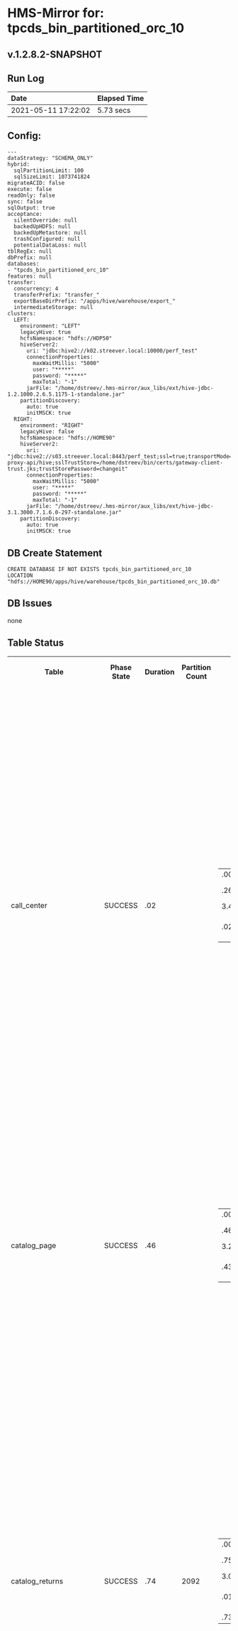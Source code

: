 # HMS-Mirror for: tpcds_bin_partitioned_orc_10

v.1.2.8.2-SNAPSHOT
---
## Run Log

| Date | Elapsed Time |
|:---|:---|
| 2021-05-11 17:22:02 | 5.73 secs |

## Config:
```
---
dataStrategy: "SCHEMA_ONLY"
hybrid:
  sqlPartitionLimit: 100
  sqlSizeLimit: 1073741824
migrateACID: false
execute: false
readOnly: false
sync: false
sqlOutput: true
acceptance:
  silentOverride: null
  backedUpHDFS: null
  backedUpMetastore: null
  trashConfigured: null
  potentialDataLoss: null
tblRegEx: null
dbPrefix: null
databases:
- "tpcds_bin_partitioned_orc_10"
features: null
transfer:
  concurrency: 4
  transferPrefix: "transfer_"
  exportBaseDirPrefix: "/apps/hive/warehouse/export_"
  intermediateStorage: null
clusters:
  LEFT:
    environment: "LEFT"
    legacyHive: true
    hcfsNamespace: "hdfs://HDP50"
    hiveServer2:
      uri: "jdbc:hive2://k02.streever.local:10000/perf_test"
      connectionProperties:
        maxWaitMillis: "5000"
        user: "*****"
        password: "*****"
        maxTotal: "-1"
      jarFile: "/home/dstreev/.hms-mirror/aux_libs/ext/hive-jdbc-1.2.1000.2.6.5.1175-1-standalone.jar"
    partitionDiscovery:
      auto: true
      initMSCK: true
  RIGHT:
    environment: "RIGHT"
    legacyHive: false
    hcfsNamespace: "hdfs://HOME90"
    hiveServer2:
      uri: "jdbc:hive2://s03.streever.local:8443/perf_test;ssl=true;transportMode=http;httpPath=gateway/cdp-proxy-api/hive;sslTrustStore=/home/dstreev/bin/certs/gateway-client-trust.jks;trustStorePassword=changeit"
      connectionProperties:
        maxWaitMillis: "5000"
        user: "*****"
        password: "*****"
        maxTotal: "-1"
      jarFile: "/home/dstreev/.hms-mirror/aux_libs/ext/hive-jdbc-3.1.3000.7.1.6.0-297-standalone.jar"
    partitionDiscovery:
      auto: true
      initMSCK: true

```

## DB Create Statement

```
CREATE DATABASE IF NOT EXISTS tpcds_bin_partitioned_orc_10
LOCATION "hdfs://HOME90/apps/hive/warehouse/tpcds_bin_partitioned_orc_10.db"
```

## DB Issues

none

## Table Status

<table>
<tr>
<th style="test-align:left">Table</th>
<th style="test-align:left">Phase<br/>State</th>
<th style="test-align:right">Duration</th>
<th style="test-align:right">Partition<br/>Count</th>
<th style="test-align:left">Actions</th>
<th style="test-align:left">LEFT Table Actions</th>
<th style="test-align:left">RIGHT Table Actions</th>
<th style="test-align:left">Added<br/>Properties</th>
<th style="test-align:left">Issues</th>
<th style="test-align:left">SQL</th>
</tr>
<tr>
<td>call_center</td>
<td>SUCCESS</td>
<td>.02</td>
<td> </td>
<td>
<table><tr><td style="text-align:left">.00</td><td>init</td><td></td></tr><tr><td style="text-align:left">.26</td><td>LEFT</td><td>Fetched Schema</td></tr><tr><td style="text-align:left">3.47</td><td>TRANSFER</td><td>SCHEMA_ONLY</td></tr><tr><td style="text-align:left">.02</td><td>RIGHT Schema Create</td><td>true</td></tr></table></td>
<td>
<table></table></td>
<td>
<table></table></td>
<td>
'discover.partitions'='true'<br/>'external.table.purge'='true'<br/>'hmsMirror_Converted'='true'<br/>'hmsMirror_Metadata_Stage1'='2021-05-11 17:22:01'<br/></td>
<td>
<ul><li>DRY-RUN mode</li></ul></td>
<td>
USE tpcds_bin_partitioned_orc_10;<br/><br/>CREATE EXTERNAL TABLE `call_center`(<br/>  `cc_call_center_sk` bigint, <br/>  `cc_call_center_id` char(16), <br/>  `cc_rec_start_date` date, <br/>  `cc_rec_end_date` date, <br/>  `cc_closed_date_sk` bigint, <br/>  `cc_open_date_sk` bigint, <br/>  `cc_name` varchar(50), <br/>  `cc_class` varchar(50), <br/>  `cc_employees` int, <br/>  `cc_sq_ft` int, <br/>  `cc_hours` char(20), <br/>  `cc_manager` varchar(40), <br/>  `cc_mkt_id` int, <br/>  `cc_mkt_class` char(50), <br/>  `cc_mkt_desc` varchar(100), <br/>  `cc_market_manager` varchar(40), <br/>  `cc_division` int, <br/>  `cc_division_name` varchar(50), <br/>  `cc_company` int, <br/>  `cc_company_name` char(50), <br/>  `cc_street_number` char(10), <br/>  `cc_street_name` varchar(60), <br/>  `cc_street_type` char(15), <br/>  `cc_suite_number` char(10), <br/>  `cc_city` varchar(60), <br/>  `cc_county` varchar(30), <br/>  `cc_state` char(2), <br/>  `cc_zip` char(10), <br/>  `cc_country` varchar(20), <br/>  `cc_gmt_offset` decimal(5,2), <br/>  `cc_tax_percentage` decimal(5,2))<br/>ROW FORMAT SERDE <br/>  'org.apache.hadoop.hive.ql.io.orc.OrcSerde' <br/>STORED AS INPUTFORMAT <br/>  'org.apache.hadoop.hive.ql.io.orc.OrcInputFormat' <br/>OUTPUTFORMAT <br/>  'org.apache.hadoop.hive.ql.io.orc.OrcOutputFormat'<br/>LOCATION<br/>'hdfs://HOME90/apps/hive/warehouse/tpcds_bin_partitioned_orc_10.db/call_center'<br/>TBLPROPERTIES (<br/>'hmsMirror_Metadata_Stage1'='2021-05-11 17:22:01',<br/>'hmsMirror_Converted'='true',<br/>'external.table.purge'='true',<br/>'discover.partitions'='true',<br/>  'transient_lastDdlTime'='1609880768');<br/><br/></td>
</tr>
<tr>
<td>catalog_page</td>
<td>SUCCESS</td>
<td>.46</td>
<td> </td>
<td>
<table><tr><td style="text-align:left">.00</td><td>init</td><td></td></tr><tr><td style="text-align:left">.46</td><td>LEFT</td><td>Fetched Schema</td></tr><tr><td style="text-align:left">3.29</td><td>TRANSFER</td><td>SCHEMA_ONLY</td></tr><tr><td style="text-align:left">.43</td><td>RIGHT Schema Create</td><td>true</td></tr></table></td>
<td>
<table></table></td>
<td>
<table></table></td>
<td>
'discover.partitions'='true'<br/>'external.table.purge'='true'<br/>'hmsMirror_Converted'='true'<br/>'hmsMirror_Metadata_Stage1'='2021-05-11 17:22:02'<br/></td>
<td>
<ul><li>DRY-RUN mode</li></ul></td>
<td>
USE tpcds_bin_partitioned_orc_10;<br/><br/>CREATE EXTERNAL TABLE `catalog_page`(<br/>  `cp_catalog_page_sk` bigint, <br/>  `cp_catalog_page_id` char(16), <br/>  `cp_start_date_sk` bigint, <br/>  `cp_end_date_sk` bigint, <br/>  `cp_department` varchar(50), <br/>  `cp_catalog_number` int, <br/>  `cp_catalog_page_number` int, <br/>  `cp_description` varchar(100), <br/>  `cp_type` varchar(100))<br/>ROW FORMAT SERDE <br/>  'org.apache.hadoop.hive.ql.io.orc.OrcSerde' <br/>STORED AS INPUTFORMAT <br/>  'org.apache.hadoop.hive.ql.io.orc.OrcInputFormat' <br/>OUTPUTFORMAT <br/>  'org.apache.hadoop.hive.ql.io.orc.OrcOutputFormat'<br/>LOCATION<br/>'hdfs://HOME90/apps/hive/warehouse/tpcds_bin_partitioned_orc_10.db/catalog_page'<br/>TBLPROPERTIES (<br/>'hmsMirror_Metadata_Stage1'='2021-05-11 17:22:02',<br/>'hmsMirror_Converted'='true',<br/>'external.table.purge'='true',<br/>'discover.partitions'='true',<br/>  'transient_lastDdlTime'='1609880806');<br/><br/></td>
</tr>
<tr>
<td>catalog_returns</td>
<td>SUCCESS</td>
<td>.74</td>
<td>2092</td>
<td>
<table><tr><td style="text-align:left">.00</td><td>init</td><td></td></tr><tr><td style="text-align:left">.75</td><td>LEFT</td><td>Fetched Schema</td></tr><tr><td style="text-align:left">3.00</td><td>TRANSFER</td><td>SCHEMA_ONLY</td></tr><tr><td style="text-align:left">.01</td><td>RIGHT Schema Create</td><td>true</td></tr><tr><td style="text-align:left">.73</td><td>MSCK ran</td><td>true</td></tr></table></td>
<td>
<table></table></td>
<td>
<table></table></td>
<td>
'discover.partitions'='true'<br/>'external.table.purge'='true'<br/>'hmsMirror_Converted'='true'<br/>'hmsMirror_Metadata_Stage1'='2021-05-11 17:22:01'<br/></td>
<td>
<ul><li>DRY-RUN mode</li><li>DRY-RUN: MSCK NOT run</li><li>This table has partitions and is set for 'auto' discovery via table property 'discover.partitions'='true'. You've requested an immediate 'MSCK' for the table, so the partitions will be current. For future partition discovery, ensure the Metastore is running the 'PartitionManagementTask' service.</li></ul></td>
<td>
USE tpcds_bin_partitioned_orc_10;<br/><br/>CREATE EXTERNAL TABLE `catalog_returns`(<br/>  `cr_returned_time_sk` bigint, <br/>  `cr_item_sk` bigint, <br/>  `cr_refunded_customer_sk` bigint, <br/>  `cr_refunded_cdemo_sk` bigint, <br/>  `cr_refunded_hdemo_sk` bigint, <br/>  `cr_refunded_addr_sk` bigint, <br/>  `cr_returning_customer_sk` bigint, <br/>  `cr_returning_cdemo_sk` bigint, <br/>  `cr_returning_hdemo_sk` bigint, <br/>  `cr_returning_addr_sk` bigint, <br/>  `cr_call_center_sk` bigint, <br/>  `cr_catalog_page_sk` bigint, <br/>  `cr_ship_mode_sk` bigint, <br/>  `cr_warehouse_sk` bigint, <br/>  `cr_reason_sk` bigint, <br/>  `cr_order_number` bigint, <br/>  `cr_return_quantity` int, <br/>  `cr_return_amount` decimal(7,2), <br/>  `cr_return_tax` decimal(7,2), <br/>  `cr_return_amt_inc_tax` decimal(7,2), <br/>  `cr_fee` decimal(7,2), <br/>  `cr_return_ship_cost` decimal(7,2), <br/>  `cr_refunded_cash` decimal(7,2), <br/>  `cr_reversed_charge` decimal(7,2), <br/>  `cr_store_credit` decimal(7,2), <br/>  `cr_net_loss` decimal(7,2))<br/>PARTITIONED BY ( <br/>  `cr_returned_date_sk` bigint)<br/>ROW FORMAT SERDE <br/>  'org.apache.hadoop.hive.ql.io.orc.OrcSerde' <br/>STORED AS INPUTFORMAT <br/>  'org.apache.hadoop.hive.ql.io.orc.OrcInputFormat' <br/>OUTPUTFORMAT <br/>  'org.apache.hadoop.hive.ql.io.orc.OrcOutputFormat'<br/>LOCATION<br/>'hdfs://HOME90/apps/hive/warehouse/tpcds_bin_partitioned_orc_10.db/catalog_returns'<br/>TBLPROPERTIES (<br/>'hmsMirror_Metadata_Stage1'='2021-05-11 17:22:01',<br/>'hmsMirror_Converted'='true',<br/>'external.table.purge'='true',<br/>'discover.partitions'='true',<br/>  'transient_lastDdlTime'='1609884769');<br/><br/>MSCK REPAIR TABLE tpcds_bin_partitioned_orc_10.catalog_returns;<br/><br/></td>
</tr>
<tr>
<td>catalog_sales</td>
<td>SUCCESS</td>
<td>.72</td>
<td>1836</td>
<td>
<table><tr><td style="text-align:left">.00</td><td>init</td><td></td></tr><tr><td style="text-align:left">.66</td><td>LEFT</td><td>Fetched Schema</td></tr><tr><td style="text-align:left">3.11</td><td>TRANSFER</td><td>SCHEMA_ONLY</td></tr><tr><td style="text-align:left">.41</td><td>RIGHT Schema Create</td><td>true</td></tr><tr><td style="text-align:left">.30</td><td>MSCK ran</td><td>true</td></tr></table></td>
<td>
<table></table></td>
<td>
<table></table></td>
<td>
'discover.partitions'='true'<br/>'external.table.purge'='true'<br/>'hmsMirror_Converted'='true'<br/>'hmsMirror_Metadata_Stage1'='2021-05-11 17:22:02'<br/></td>
<td>
<ul><li>DRY-RUN mode</li><li>DRY-RUN: MSCK NOT run</li><li>This table has partitions and is set for 'auto' discovery via table property 'discover.partitions'='true'. You've requested an immediate 'MSCK' for the table, so the partitions will be current. For future partition discovery, ensure the Metastore is running the 'PartitionManagementTask' service.</li></ul></td>
<td>
USE tpcds_bin_partitioned_orc_10;<br/><br/>CREATE EXTERNAL TABLE `catalog_sales`(<br/>  `cs_sold_time_sk` bigint, <br/>  `cs_ship_date_sk` bigint, <br/>  `cs_bill_customer_sk` bigint, <br/>  `cs_bill_cdemo_sk` bigint, <br/>  `cs_bill_hdemo_sk` bigint, <br/>  `cs_bill_addr_sk` bigint, <br/>  `cs_ship_customer_sk` bigint, <br/>  `cs_ship_cdemo_sk` bigint, <br/>  `cs_ship_hdemo_sk` bigint, <br/>  `cs_ship_addr_sk` bigint, <br/>  `cs_call_center_sk` bigint, <br/>  `cs_catalog_page_sk` bigint, <br/>  `cs_ship_mode_sk` bigint, <br/>  `cs_warehouse_sk` bigint, <br/>  `cs_item_sk` bigint, <br/>  `cs_promo_sk` bigint, <br/>  `cs_order_number` bigint, <br/>  `cs_quantity` int, <br/>  `cs_wholesale_cost` decimal(7,2), <br/>  `cs_list_price` decimal(7,2), <br/>  `cs_sales_price` decimal(7,2), <br/>  `cs_ext_discount_amt` decimal(7,2), <br/>  `cs_ext_sales_price` decimal(7,2), <br/>  `cs_ext_wholesale_cost` decimal(7,2), <br/>  `cs_ext_list_price` decimal(7,2), <br/>  `cs_ext_tax` decimal(7,2), <br/>  `cs_coupon_amt` decimal(7,2), <br/>  `cs_ext_ship_cost` decimal(7,2), <br/>  `cs_net_paid` decimal(7,2), <br/>  `cs_net_paid_inc_tax` decimal(7,2), <br/>  `cs_net_paid_inc_ship` decimal(7,2), <br/>  `cs_net_paid_inc_ship_tax` decimal(7,2), <br/>  `cs_net_profit` decimal(7,2))<br/>PARTITIONED BY ( <br/>  `cs_sold_date_sk` bigint)<br/>ROW FORMAT SERDE <br/>  'org.apache.hadoop.hive.ql.io.orc.OrcSerde' <br/>STORED AS INPUTFORMAT <br/>  'org.apache.hadoop.hive.ql.io.orc.OrcInputFormat' <br/>OUTPUTFORMAT <br/>  'org.apache.hadoop.hive.ql.io.orc.OrcOutputFormat'<br/>LOCATION<br/>'hdfs://HOME90/apps/hive/warehouse/tpcds_bin_partitioned_orc_10.db/catalog_sales'<br/>TBLPROPERTIES (<br/>'hmsMirror_Metadata_Stage1'='2021-05-11 17:22:02',<br/>'hmsMirror_Converted'='true',<br/>'external.table.purge'='true',<br/>'discover.partitions'='true',<br/>  'transient_lastDdlTime'='1609884273');<br/><br/>MSCK REPAIR TABLE tpcds_bin_partitioned_orc_10.catalog_sales;<br/><br/></td>
</tr>
<tr>
<td>customer</td>
<td>SUCCESS</td>
<td>.40</td>
<td> </td>
<td>
<table><tr><td style="text-align:left">.00</td><td>init</td><td></td></tr><tr><td style="text-align:left">.95</td><td>LEFT</td><td>Fetched Schema</td></tr><tr><td style="text-align:left">2.83</td><td>TRANSFER</td><td>SCHEMA_ONLY</td></tr><tr><td style="text-align:left">.40</td><td>RIGHT Schema Create</td><td>true</td></tr></table></td>
<td>
<table></table></td>
<td>
<table></table></td>
<td>
'discover.partitions'='true'<br/>'external.table.purge'='true'<br/>'hmsMirror_Converted'='true'<br/>'hmsMirror_Metadata_Stage1'='2021-05-11 17:22:02'<br/></td>
<td>
<ul><li>DRY-RUN mode</li></ul></td>
<td>
USE tpcds_bin_partitioned_orc_10;<br/><br/>CREATE EXTERNAL TABLE `customer`(<br/>  `c_customer_sk` bigint, <br/>  `c_customer_id` char(16), <br/>  `c_current_cdemo_sk` bigint, <br/>  `c_current_hdemo_sk` bigint, <br/>  `c_current_addr_sk` bigint, <br/>  `c_first_shipto_date_sk` bigint, <br/>  `c_first_sales_date_sk` bigint, <br/>  `c_salutation` char(10), <br/>  `c_first_name` char(20), <br/>  `c_last_name` char(30), <br/>  `c_preferred_cust_flag` char(1), <br/>  `c_birth_day` int, <br/>  `c_birth_month` int, <br/>  `c_birth_year` int, <br/>  `c_birth_country` varchar(20), <br/>  `c_login` char(13), <br/>  `c_email_address` char(50), <br/>  `c_last_review_date_sk` bigint)<br/>ROW FORMAT SERDE <br/>  'org.apache.hadoop.hive.ql.io.orc.OrcSerde' <br/>STORED AS INPUTFORMAT <br/>  'org.apache.hadoop.hive.ql.io.orc.OrcInputFormat' <br/>OUTPUTFORMAT <br/>  'org.apache.hadoop.hive.ql.io.orc.OrcOutputFormat'<br/>LOCATION<br/>'hdfs://HOME90/apps/hive/warehouse/tpcds_bin_partitioned_orc_10.db/customer'<br/>TBLPROPERTIES (<br/>'hmsMirror_Metadata_Stage1'='2021-05-11 17:22:02',<br/>'hmsMirror_Converted'='true',<br/>'external.table.purge'='true',<br/>'discover.partitions'='true',<br/>  'transient_lastDdlTime'='1609880557');<br/><br/></td>
</tr>
<tr>
<td>customer_address</td>
<td>SUCCESS</td>
<td>.53</td>
<td> </td>
<td>
<table><tr><td style="text-align:left">.00</td><td>init</td><td></td></tr><tr><td style="text-align:left">1.04</td><td>LEFT</td><td>Fetched Schema</td></tr><tr><td style="text-align:left">3.13</td><td>TRANSFER</td><td>SCHEMA_ONLY</td></tr><tr><td style="text-align:left">.53</td><td>RIGHT Schema Create</td><td>true</td></tr></table></td>
<td>
<table></table></td>
<td>
<table></table></td>
<td>
'discover.partitions'='true'<br/>'external.table.purge'='true'<br/>'hmsMirror_Converted'='true'<br/>'hmsMirror_Metadata_Stage1'='2021-05-11 17:22:02'<br/></td>
<td>
<ul><li>DRY-RUN mode</li></ul></td>
<td>
USE tpcds_bin_partitioned_orc_10;<br/><br/>CREATE EXTERNAL TABLE `customer_address`(<br/>  `ca_address_sk` bigint, <br/>  `ca_address_id` char(16), <br/>  `ca_street_number` char(10), <br/>  `ca_street_name` varchar(60), <br/>  `ca_street_type` char(15), <br/>  `ca_suite_number` char(10), <br/>  `ca_city` varchar(60), <br/>  `ca_county` varchar(30), <br/>  `ca_state` char(2), <br/>  `ca_zip` char(10), <br/>  `ca_country` varchar(20), <br/>  `ca_gmt_offset` decimal(5,2), <br/>  `ca_location_type` char(20))<br/>ROW FORMAT SERDE <br/>  'org.apache.hadoop.hive.ql.io.orc.OrcSerde' <br/>STORED AS INPUTFORMAT <br/>  'org.apache.hadoop.hive.ql.io.orc.OrcInputFormat' <br/>OUTPUTFORMAT <br/>  'org.apache.hadoop.hive.ql.io.orc.OrcOutputFormat'<br/>LOCATION<br/>'hdfs://HOME90/apps/hive/warehouse/tpcds_bin_partitioned_orc_10.db/customer_address'<br/>TBLPROPERTIES (<br/>'hmsMirror_Metadata_Stage1'='2021-05-11 17:22:02',<br/>'hmsMirror_Converted'='true',<br/>'external.table.purge'='true',<br/>'discover.partitions'='true',<br/>  'transient_lastDdlTime'='1609880632');<br/><br/></td>
</tr>
<tr>
<td>customer_demographics</td>
<td>SUCCESS</td>
<td>.29</td>
<td> </td>
<td>
<table><tr><td style="text-align:left">.00</td><td>init</td><td></td></tr><tr><td style="text-align:left">1.50</td><td>LEFT</td><td>Fetched Schema</td></tr><tr><td style="text-align:left">2.70</td><td>TRANSFER</td><td>SCHEMA_ONLY</td></tr><tr><td style="text-align:left">.29</td><td>RIGHT Schema Create</td><td>true</td></tr></table></td>
<td>
<table></table></td>
<td>
<table></table></td>
<td>
'discover.partitions'='true'<br/>'external.table.purge'='true'<br/>'hmsMirror_Converted'='true'<br/>'hmsMirror_Metadata_Stage1'='2021-05-11 17:22:02'<br/></td>
<td>
<ul><li>DRY-RUN mode</li></ul></td>
<td>
USE tpcds_bin_partitioned_orc_10;<br/><br/>CREATE EXTERNAL TABLE `customer_demographics`(<br/>  `cd_demo_sk` bigint, <br/>  `cd_gender` char(1), <br/>  `cd_marital_status` char(1), <br/>  `cd_education_status` char(20), <br/>  `cd_purchase_estimate` int, <br/>  `cd_credit_rating` char(10), <br/>  `cd_dep_count` int, <br/>  `cd_dep_employed_count` int, <br/>  `cd_dep_college_count` int)<br/>ROW FORMAT SERDE <br/>  'org.apache.hadoop.hive.ql.io.orc.OrcSerde' <br/>STORED AS INPUTFORMAT <br/>  'org.apache.hadoop.hive.ql.io.orc.OrcInputFormat' <br/>OUTPUTFORMAT <br/>  'org.apache.hadoop.hive.ql.io.orc.OrcOutputFormat'<br/>LOCATION<br/>'hdfs://HOME90/apps/hive/warehouse/tpcds_bin_partitioned_orc_10.db/customer_demographics'<br/>TBLPROPERTIES (<br/>'hmsMirror_Metadata_Stage1'='2021-05-11 17:22:02',<br/>'hmsMirror_Converted'='true',<br/>'external.table.purge'='true',<br/>'discover.partitions'='true',<br/>  'transient_lastDdlTime'='1609880581');<br/><br/></td>
</tr>
<tr>
<td>date_dim</td>
<td>SUCCESS</td>
<td>.26</td>
<td> </td>
<td>
<table><tr><td style="text-align:left">.00</td><td>init</td><td></td></tr><tr><td style="text-align:left">1.39</td><td>LEFT</td><td>Fetched Schema</td></tr><tr><td style="text-align:left">3.09</td><td>TRANSFER</td><td>SCHEMA_ONLY</td></tr><tr><td style="text-align:left">.26</td><td>RIGHT Schema Create</td><td>true</td></tr></table></td>
<td>
<table></table></td>
<td>
<table></table></td>
<td>
'discover.partitions'='true'<br/>'external.table.purge'='true'<br/>'hmsMirror_Converted'='true'<br/>'hmsMirror_Metadata_Stage1'='2021-05-11 17:22:02'<br/></td>
<td>
<ul><li>DRY-RUN mode</li></ul></td>
<td>
USE tpcds_bin_partitioned_orc_10;<br/><br/>CREATE EXTERNAL TABLE `date_dim`(<br/>  `d_date_sk` bigint, <br/>  `d_date_id` char(16), <br/>  `d_date` date, <br/>  `d_month_seq` int, <br/>  `d_week_seq` int, <br/>  `d_quarter_seq` int, <br/>  `d_year` int, <br/>  `d_dow` int, <br/>  `d_moy` int, <br/>  `d_dom` int, <br/>  `d_qoy` int, <br/>  `d_fy_year` int, <br/>  `d_fy_quarter_seq` int, <br/>  `d_fy_week_seq` int, <br/>  `d_day_name` char(9), <br/>  `d_quarter_name` char(6), <br/>  `d_holiday` char(1), <br/>  `d_weekend` char(1), <br/>  `d_following_holiday` char(1), <br/>  `d_first_dom` int, <br/>  `d_last_dom` int, <br/>  `d_same_day_ly` int, <br/>  `d_same_day_lq` int, <br/>  `d_current_day` char(1), <br/>  `d_current_week` char(1), <br/>  `d_current_month` char(1), <br/>  `d_current_quarter` char(1), <br/>  `d_current_year` char(1))<br/>ROW FORMAT SERDE <br/>  'org.apache.hadoop.hive.ql.io.orc.OrcSerde' <br/>STORED AS INPUTFORMAT <br/>  'org.apache.hadoop.hive.ql.io.orc.OrcInputFormat' <br/>OUTPUTFORMAT <br/>  'org.apache.hadoop.hive.ql.io.orc.OrcOutputFormat'<br/>LOCATION<br/>'hdfs://HOME90/apps/hive/warehouse/tpcds_bin_partitioned_orc_10.db/date_dim'<br/>TBLPROPERTIES (<br/>'hmsMirror_Metadata_Stage1'='2021-05-11 17:22:02',<br/>'hmsMirror_Converted'='true',<br/>'external.table.purge'='true',<br/>'discover.partitions'='true',<br/>  'transient_lastDdlTime'='1609880485');<br/><br/></td>
</tr>
<tr>
<td>household_demographics</td>
<td>SUCCESS</td>
<td>.24</td>
<td> </td>
<td>
<table><tr><td style="text-align:left">.00</td><td>init</td><td></td></tr><tr><td style="text-align:left">1.67</td><td>LEFT</td><td>Fetched Schema</td></tr><tr><td style="text-align:left">2.81</td><td>TRANSFER</td><td>SCHEMA_ONLY</td></tr><tr><td style="text-align:left">.24</td><td>RIGHT Schema Create</td><td>true</td></tr></table></td>
<td>
<table></table></td>
<td>
<table></table></td>
<td>
'discover.partitions'='true'<br/>'external.table.purge'='true'<br/>'hmsMirror_Converted'='true'<br/>'hmsMirror_Metadata_Stage1'='2021-05-11 17:22:02'<br/></td>
<td>
<ul><li>DRY-RUN mode</li></ul></td>
<td>
USE tpcds_bin_partitioned_orc_10;<br/><br/>CREATE EXTERNAL TABLE `household_demographics`(<br/>  `hd_demo_sk` bigint, <br/>  `hd_income_band_sk` bigint, <br/>  `hd_buy_potential` char(15), <br/>  `hd_dep_count` int, <br/>  `hd_vehicle_count` int)<br/>ROW FORMAT SERDE <br/>  'org.apache.hadoop.hive.ql.io.orc.OrcSerde' <br/>STORED AS INPUTFORMAT <br/>  'org.apache.hadoop.hive.ql.io.orc.OrcInputFormat' <br/>OUTPUTFORMAT <br/>  'org.apache.hadoop.hive.ql.io.orc.OrcOutputFormat'<br/>LOCATION<br/>'hdfs://HOME90/apps/hive/warehouse/tpcds_bin_partitioned_orc_10.db/household_demographics'<br/>TBLPROPERTIES (<br/>'hmsMirror_Metadata_Stage1'='2021-05-11 17:22:02',<br/>'hmsMirror_Converted'='true',<br/>'external.table.purge'='true',<br/>'discover.partitions'='true',<br/>  'transient_lastDdlTime'='1609880604');<br/><br/></td>
</tr>
<tr>
<td>income_band</td>
<td>SUCCESS</td>
<td>.22</td>
<td> </td>
<td>
<table><tr><td style="text-align:left">.00</td><td>init</td><td></td></tr><tr><td style="text-align:left">1.78</td><td>LEFT</td><td>Fetched Schema</td></tr><tr><td style="text-align:left">2.70</td><td>TRANSFER</td><td>SCHEMA_ONLY</td></tr><tr><td style="text-align:left">.22</td><td>RIGHT Schema Create</td><td>true</td></tr></table></td>
<td>
<table></table></td>
<td>
<table></table></td>
<td>
'discover.partitions'='true'<br/>'external.table.purge'='true'<br/>'hmsMirror_Converted'='true'<br/>'hmsMirror_Metadata_Stage1'='2021-05-11 17:22:02'<br/></td>
<td>
<ul><li>DRY-RUN mode</li></ul></td>
<td>
USE tpcds_bin_partitioned_orc_10;<br/><br/>CREATE EXTERNAL TABLE `income_band`(<br/>  `ib_income_band_sk` bigint, <br/>  `ib_lower_bound` int, <br/>  `ib_upper_bound` int)<br/>ROW FORMAT SERDE <br/>  'org.apache.hadoop.hive.ql.io.orc.OrcSerde' <br/>STORED AS INPUTFORMAT <br/>  'org.apache.hadoop.hive.ql.io.orc.OrcInputFormat' <br/>OUTPUTFORMAT <br/>  'org.apache.hadoop.hive.ql.io.orc.OrcOutputFormat'<br/>LOCATION<br/>'hdfs://HOME90/apps/hive/warehouse/tpcds_bin_partitioned_orc_10.db/income_band'<br/>TBLPROPERTIES (<br/>'hmsMirror_Metadata_Stage1'='2021-05-11 17:22:02',<br/>'hmsMirror_Converted'='true',<br/>'external.table.purge'='true',<br/>'discover.partitions'='true',<br/>  'transient_lastDdlTime'='1609880750');<br/><br/></td>
</tr>
<tr>
<td>inventory</td>
<td>SUCCESS</td>
<td>.06</td>
<td> </td>
<td>
<table><tr><td style="text-align:left">.00</td><td>init</td><td></td></tr><tr><td style="text-align:left">1.85</td><td>LEFT</td><td>Fetched Schema</td></tr><tr><td style="text-align:left">2.85</td><td>TRANSFER</td><td>SCHEMA_ONLY</td></tr><tr><td style="text-align:left">.04</td><td>RIGHT Schema Create</td><td>true</td></tr></table></td>
<td>
<table></table></td>
<td>
<table></table></td>
<td>
'discover.partitions'='true'<br/>'external.table.purge'='true'<br/>'hmsMirror_Converted'='true'<br/>'hmsMirror_Metadata_Stage1'='2021-05-11 17:22:02'<br/></td>
<td>
<ul><li>DRY-RUN mode</li></ul></td>
<td>
USE tpcds_bin_partitioned_orc_10;<br/><br/>CREATE EXTERNAL TABLE `inventory`(<br/>  `inv_date_sk` bigint, <br/>  `inv_item_sk` bigint, <br/>  `inv_warehouse_sk` bigint, <br/>  `inv_quantity_on_hand` int)<br/>ROW FORMAT SERDE <br/>  'org.apache.hadoop.hive.ql.io.orc.OrcSerde' <br/>STORED AS INPUTFORMAT <br/>  'org.apache.hadoop.hive.ql.io.orc.OrcInputFormat' <br/>OUTPUTFORMAT <br/>  'org.apache.hadoop.hive.ql.io.orc.OrcOutputFormat'<br/>LOCATION<br/>'hdfs://HOME90/apps/hive/warehouse/tpcds_bin_partitioned_orc_10.db/inventory'<br/>TBLPROPERTIES (<br/>'hmsMirror_Metadata_Stage1'='2021-05-11 17:22:02',<br/>'hmsMirror_Converted'='true',<br/>'external.table.purge'='true',<br/>'discover.partitions'='true',<br/>  'transient_lastDdlTime'='1609886025');<br/><br/></td>
</tr>
<tr>
<td>item</td>
<td>SUCCESS</td>
<td>.00</td>
<td> </td>
<td>
<table><tr><td style="text-align:left">.00</td><td>init</td><td></td></tr><tr><td style="text-align:left">1.94</td><td>LEFT</td><td>Fetched Schema</td></tr><tr><td style="text-align:left">2.76</td><td>TRANSFER</td><td>SCHEMA_ONLY</td></tr><tr><td style="text-align:left">.00</td><td>RIGHT Schema Create</td><td>true</td></tr></table></td>
<td>
<table></table></td>
<td>
<table></table></td>
<td>
'discover.partitions'='true'<br/>'external.table.purge'='true'<br/>'hmsMirror_Converted'='true'<br/>'hmsMirror_Metadata_Stage1'='2021-05-11 17:22:02'<br/></td>
<td>
<ul><li>DRY-RUN mode</li></ul></td>
<td>
USE tpcds_bin_partitioned_orc_10;<br/><br/>CREATE EXTERNAL TABLE `item`(<br/>  `i_item_sk` bigint, <br/>  `i_item_id` char(16), <br/>  `i_rec_start_date` date, <br/>  `i_rec_end_date` date, <br/>  `i_item_desc` varchar(200), <br/>  `i_current_price` decimal(7,2), <br/>  `i_wholesale_cost` decimal(7,2), <br/>  `i_brand_id` int, <br/>  `i_brand` char(50), <br/>  `i_class_id` int, <br/>  `i_class` char(50), <br/>  `i_category_id` int, <br/>  `i_category` char(50), <br/>  `i_manufact_id` int, <br/>  `i_manufact` char(50), <br/>  `i_size` char(20), <br/>  `i_formulation` char(20), <br/>  `i_color` char(20), <br/>  `i_units` char(10), <br/>  `i_container` char(10), <br/>  `i_manager_id` int, <br/>  `i_product_name` char(50))<br/>ROW FORMAT SERDE <br/>  'org.apache.hadoop.hive.ql.io.orc.OrcSerde' <br/>STORED AS INPUTFORMAT <br/>  'org.apache.hadoop.hive.ql.io.orc.OrcInputFormat' <br/>OUTPUTFORMAT <br/>  'org.apache.hadoop.hive.ql.io.orc.OrcOutputFormat'<br/>LOCATION<br/>'hdfs://HOME90/apps/hive/warehouse/tpcds_bin_partitioned_orc_10.db/item'<br/>TBLPROPERTIES (<br/>'hmsMirror_Metadata_Stage1'='2021-05-11 17:22:02',<br/>'hmsMirror_Converted'='true',<br/>'external.table.purge'='true',<br/>'discover.partitions'='true',<br/>  'transient_lastDdlTime'='1609880532');<br/><br/></td>
</tr>
<tr>
<td>promotion</td>
<td>SUCCESS</td>
<td>.03</td>
<td> </td>
<td>
<table><tr><td style="text-align:left">.00</td><td>init</td><td></td></tr><tr><td style="text-align:left">2.04</td><td>LEFT</td><td>Fetched Schema</td></tr><tr><td style="text-align:left">2.70</td><td>TRANSFER</td><td>SCHEMA_ONLY</td></tr><tr><td style="text-align:left">.02</td><td>RIGHT Schema Create</td><td>true</td></tr></table></td>
<td>
<table></table></td>
<td>
<table></table></td>
<td>
'discover.partitions'='true'<br/>'external.table.purge'='true'<br/>'hmsMirror_Converted'='true'<br/>'hmsMirror_Metadata_Stage1'='2021-05-11 17:22:02'<br/></td>
<td>
<ul><li>DRY-RUN mode</li></ul></td>
<td>
USE tpcds_bin_partitioned_orc_10;<br/><br/>CREATE EXTERNAL TABLE `promotion`(<br/>  `p_promo_sk` bigint, <br/>  `p_promo_id` char(16), <br/>  `p_start_date_sk` bigint, <br/>  `p_end_date_sk` bigint, <br/>  `p_item_sk` bigint, <br/>  `p_cost` decimal(15,2), <br/>  `p_response_target` int, <br/>  `p_promo_name` char(50), <br/>  `p_channel_dmail` char(1), <br/>  `p_channel_email` char(1), <br/>  `p_channel_catalog` char(1), <br/>  `p_channel_tv` char(1), <br/>  `p_channel_radio` char(1), <br/>  `p_channel_press` char(1), <br/>  `p_channel_event` char(1), <br/>  `p_channel_demo` char(1), <br/>  `p_channel_details` varchar(100), <br/>  `p_purpose` char(15), <br/>  `p_discount_active` char(1))<br/>ROW FORMAT SERDE <br/>  'org.apache.hadoop.hive.ql.io.orc.OrcSerde' <br/>STORED AS INPUTFORMAT <br/>  'org.apache.hadoop.hive.ql.io.orc.OrcInputFormat' <br/>OUTPUTFORMAT <br/>  'org.apache.hadoop.hive.ql.io.orc.OrcOutputFormat'<br/>LOCATION<br/>'hdfs://HOME90/apps/hive/warehouse/tpcds_bin_partitioned_orc_10.db/promotion'<br/>TBLPROPERTIES (<br/>'hmsMirror_Metadata_Stage1'='2021-05-11 17:22:02',<br/>'hmsMirror_Converted'='true',<br/>'external.table.purge'='true',<br/>'discover.partitions'='true',<br/>  'transient_lastDdlTime'='1609880670');<br/><br/></td>
</tr>
<tr>
<td>reason</td>
<td>SUCCESS</td>
<td>.03</td>
<td> </td>
<td>
<table><tr><td style="text-align:left">.00</td><td>init</td><td></td></tr><tr><td style="text-align:left">2.14</td><td>LEFT</td><td>Fetched Schema</td></tr><tr><td style="text-align:left">2.60</td><td>TRANSFER</td><td>SCHEMA_ONLY</td></tr><tr><td style="text-align:left">.02</td><td>RIGHT Schema Create</td><td>true</td></tr></table></td>
<td>
<table></table></td>
<td>
<table></table></td>
<td>
'discover.partitions'='true'<br/>'external.table.purge'='true'<br/>'hmsMirror_Converted'='true'<br/>'hmsMirror_Metadata_Stage1'='2021-05-11 17:22:02'<br/></td>
<td>
<ul><li>DRY-RUN mode</li></ul></td>
<td>
USE tpcds_bin_partitioned_orc_10;<br/><br/>CREATE EXTERNAL TABLE `reason`(<br/>  `r_reason_sk` bigint, <br/>  `r_reason_id` char(16), <br/>  `r_reason_desc` char(100))<br/>ROW FORMAT SERDE <br/>  'org.apache.hadoop.hive.ql.io.orc.OrcSerde' <br/>STORED AS INPUTFORMAT <br/>  'org.apache.hadoop.hive.ql.io.orc.OrcInputFormat' <br/>OUTPUTFORMAT <br/>  'org.apache.hadoop.hive.ql.io.orc.OrcOutputFormat'<br/>LOCATION<br/>'hdfs://HOME90/apps/hive/warehouse/tpcds_bin_partitioned_orc_10.db/reason'<br/>TBLPROPERTIES (<br/>'hmsMirror_Metadata_Stage1'='2021-05-11 17:22:02',<br/>'hmsMirror_Converted'='true',<br/>'external.table.purge'='true',<br/>'discover.partitions'='true',<br/>  'transient_lastDdlTime'='1609880728');<br/><br/></td>
</tr>
<tr>
<td>ship_mode</td>
<td>SUCCESS</td>
<td>.00</td>
<td> </td>
<td>
<table><tr><td style="text-align:left">.00</td><td>init</td><td></td></tr><tr><td style="text-align:left">2.23</td><td>LEFT</td><td>Fetched Schema</td></tr><tr><td style="text-align:left">2.51</td><td>TRANSFER</td><td>SCHEMA_ONLY</td></tr><tr><td style="text-align:left">.00</td><td>RIGHT Schema Create</td><td>true</td></tr></table></td>
<td>
<table></table></td>
<td>
<table></table></td>
<td>
'discover.partitions'='true'<br/>'external.table.purge'='true'<br/>'hmsMirror_Converted'='true'<br/>'hmsMirror_Metadata_Stage1'='2021-05-11 17:22:02'<br/></td>
<td>
<ul><li>DRY-RUN mode</li></ul></td>
<td>
USE tpcds_bin_partitioned_orc_10;<br/><br/>CREATE EXTERNAL TABLE `ship_mode`(<br/>  `sm_ship_mode_sk` bigint, <br/>  `sm_ship_mode_id` char(16), <br/>  `sm_type` char(30), <br/>  `sm_code` char(10), <br/>  `sm_carrier` char(20), <br/>  `sm_contract` char(20))<br/>ROW FORMAT SERDE <br/>  'org.apache.hadoop.hive.ql.io.orc.OrcSerde' <br/>STORED AS INPUTFORMAT <br/>  'org.apache.hadoop.hive.ql.io.orc.OrcInputFormat' <br/>OUTPUTFORMAT <br/>  'org.apache.hadoop.hive.ql.io.orc.OrcOutputFormat'<br/>LOCATION<br/>'hdfs://HOME90/apps/hive/warehouse/tpcds_bin_partitioned_orc_10.db/ship_mode'<br/>TBLPROPERTIES (<br/>'hmsMirror_Metadata_Stage1'='2021-05-11 17:22:02',<br/>'hmsMirror_Converted'='true',<br/>'external.table.purge'='true',<br/>'discover.partitions'='true',<br/>  'transient_lastDdlTime'='1609880708');<br/><br/></td>
</tr>
<tr>
<td>store</td>
<td>SUCCESS</td>
<td>.02</td>
<td> </td>
<td>
<table><tr><td style="text-align:left">.00</td><td>init</td><td></td></tr><tr><td style="text-align:left">2.32</td><td>LEFT</td><td>Fetched Schema</td></tr><tr><td style="text-align:left">2.42</td><td>TRANSFER</td><td>SCHEMA_ONLY</td></tr><tr><td style="text-align:left">.02</td><td>RIGHT Schema Create</td><td>true</td></tr></table></td>
<td>
<table></table></td>
<td>
<table></table></td>
<td>
'discover.partitions'='true'<br/>'external.table.purge'='true'<br/>'hmsMirror_Converted'='true'<br/>'hmsMirror_Metadata_Stage1'='2021-05-11 17:22:02'<br/></td>
<td>
<ul><li>DRY-RUN mode</li></ul></td>
<td>
USE tpcds_bin_partitioned_orc_10;<br/><br/>CREATE EXTERNAL TABLE `store`(<br/>  `s_store_sk` bigint, <br/>  `s_store_id` char(16), <br/>  `s_rec_start_date` date, <br/>  `s_rec_end_date` date, <br/>  `s_closed_date_sk` bigint, <br/>  `s_store_name` varchar(50), <br/>  `s_number_employees` int, <br/>  `s_floor_space` int, <br/>  `s_hours` char(20), <br/>  `s_manager` varchar(40), <br/>  `s_market_id` int, <br/>  `s_geography_class` varchar(100), <br/>  `s_market_desc` varchar(100), <br/>  `s_market_manager` varchar(40), <br/>  `s_division_id` int, <br/>  `s_division_name` varchar(50), <br/>  `s_company_id` int, <br/>  `s_company_name` varchar(50), <br/>  `s_street_number` varchar(10), <br/>  `s_street_name` varchar(60), <br/>  `s_street_type` char(15), <br/>  `s_suite_number` char(10), <br/>  `s_city` varchar(60), <br/>  `s_county` varchar(30), <br/>  `s_state` char(2), <br/>  `s_zip` char(10), <br/>  `s_country` varchar(20), <br/>  `s_gmt_offset` decimal(5,2), <br/>  `s_tax_percentage` decimal(5,2))<br/>ROW FORMAT SERDE <br/>  'org.apache.hadoop.hive.ql.io.orc.OrcSerde' <br/>STORED AS INPUTFORMAT <br/>  'org.apache.hadoop.hive.ql.io.orc.OrcInputFormat' <br/>OUTPUTFORMAT <br/>  'org.apache.hadoop.hive.ql.io.orc.OrcOutputFormat'<br/>LOCATION<br/>'hdfs://HOME90/apps/hive/warehouse/tpcds_bin_partitioned_orc_10.db/store'<br/>TBLPROPERTIES (<br/>'hmsMirror_Metadata_Stage1'='2021-05-11 17:22:02',<br/>'hmsMirror_Converted'='true',<br/>'external.table.purge'='true',<br/>'discover.partitions'='true',<br/>  'transient_lastDdlTime'='1609880651');<br/><br/></td>
</tr>
<tr>
<td>store_returns</td>
<td>SUCCESS</td>
<td>.04</td>
<td>2004</td>
<td>
<table><tr><td style="text-align:left">.00</td><td>init</td><td></td></tr><tr><td style="text-align:left">2.41</td><td>LEFT</td><td>Fetched Schema</td></tr><tr><td style="text-align:left">2.35</td><td>TRANSFER</td><td>SCHEMA_ONLY</td></tr><tr><td style="text-align:left">.04</td><td>RIGHT Schema Create</td><td>true</td></tr><tr><td style="text-align:left">.00</td><td>MSCK ran</td><td>true</td></tr></table></td>
<td>
<table></table></td>
<td>
<table></table></td>
<td>
'discover.partitions'='true'<br/>'external.table.purge'='true'<br/>'hmsMirror_Converted'='true'<br/>'hmsMirror_Metadata_Stage1'='2021-05-11 17:22:02'<br/></td>
<td>
<ul><li>DRY-RUN mode</li><li>DRY-RUN: MSCK NOT run</li><li>This table has partitions and is set for 'auto' discovery via table property 'discover.partitions'='true'. You've requested an immediate 'MSCK' for the table, so the partitions will be current. For future partition discovery, ensure the Metastore is running the 'PartitionManagementTask' service.</li></ul></td>
<td>
USE tpcds_bin_partitioned_orc_10;<br/><br/>CREATE EXTERNAL TABLE `store_returns`(<br/>  `sr_return_time_sk` bigint, <br/>  `sr_item_sk` bigint, <br/>  `sr_customer_sk` bigint, <br/>  `sr_cdemo_sk` bigint, <br/>  `sr_hdemo_sk` bigint, <br/>  `sr_addr_sk` bigint, <br/>  `sr_store_sk` bigint, <br/>  `sr_reason_sk` bigint, <br/>  `sr_ticket_number` bigint, <br/>  `sr_return_quantity` int, <br/>  `sr_return_amt` decimal(7,2), <br/>  `sr_return_tax` decimal(7,2), <br/>  `sr_return_amt_inc_tax` decimal(7,2), <br/>  `sr_fee` decimal(7,2), <br/>  `sr_return_ship_cost` decimal(7,2), <br/>  `sr_refunded_cash` decimal(7,2), <br/>  `sr_reversed_charge` decimal(7,2), <br/>  `sr_store_credit` decimal(7,2), <br/>  `sr_net_loss` decimal(7,2))<br/>PARTITIONED BY ( <br/>  `sr_returned_date_sk` bigint)<br/>ROW FORMAT SERDE <br/>  'org.apache.hadoop.hive.ql.io.orc.OrcSerde' <br/>STORED AS INPUTFORMAT <br/>  'org.apache.hadoop.hive.ql.io.orc.OrcInputFormat' <br/>OUTPUTFORMAT <br/>  'org.apache.hadoop.hive.ql.io.orc.OrcOutputFormat'<br/>LOCATION<br/>'hdfs://HOME90/apps/hive/warehouse/tpcds_bin_partitioned_orc_10.db/store_returns'<br/>TBLPROPERTIES (<br/>'hmsMirror_Metadata_Stage1'='2021-05-11 17:22:02',<br/>'hmsMirror_Converted'='true',<br/>'external.table.purge'='true',<br/>'discover.partitions'='true',<br/>  'transient_lastDdlTime'='1609881517');<br/><br/>MSCK REPAIR TABLE tpcds_bin_partitioned_orc_10.store_returns;<br/><br/></td>
</tr>
<tr>
<td>store_sales</td>
<td>SUCCESS</td>
<td>.03</td>
<td>1824</td>
<td>
<table><tr><td style="text-align:left">.00</td><td>init</td><td></td></tr><tr><td style="text-align:left">2.51</td><td>LEFT</td><td>Fetched Schema</td></tr><tr><td style="text-align:left">2.25</td><td>TRANSFER</td><td>SCHEMA_ONLY</td></tr><tr><td style="text-align:left">.01</td><td>RIGHT Schema Create</td><td>true</td></tr><tr><td style="text-align:left">.02</td><td>MSCK ran</td><td>true</td></tr></table></td>
<td>
<table></table></td>
<td>
<table></table></td>
<td>
'discover.partitions'='true'<br/>'external.table.purge'='true'<br/>'hmsMirror_Converted'='true'<br/>'hmsMirror_Metadata_Stage1'='2021-05-11 17:22:02'<br/></td>
<td>
<ul><li>DRY-RUN mode</li><li>DRY-RUN: MSCK NOT run</li><li>This table has partitions and is set for 'auto' discovery via table property 'discover.partitions'='true'. You've requested an immediate 'MSCK' for the table, so the partitions will be current. For future partition discovery, ensure the Metastore is running the 'PartitionManagementTask' service.</li></ul></td>
<td>
USE tpcds_bin_partitioned_orc_10;<br/><br/>CREATE EXTERNAL TABLE `store_sales`(<br/>  `ss_sold_time_sk` bigint, <br/>  `ss_item_sk` bigint, <br/>  `ss_customer_sk` bigint, <br/>  `ss_cdemo_sk` bigint, <br/>  `ss_hdemo_sk` bigint, <br/>  `ss_addr_sk` bigint, <br/>  `ss_store_sk` bigint, <br/>  `ss_promo_sk` bigint, <br/>  `ss_ticket_number` bigint, <br/>  `ss_quantity` int, <br/>  `ss_wholesale_cost` decimal(7,2), <br/>  `ss_list_price` decimal(7,2), <br/>  `ss_sales_price` decimal(7,2), <br/>  `ss_ext_discount_amt` decimal(7,2), <br/>  `ss_ext_sales_price` decimal(7,2), <br/>  `ss_ext_wholesale_cost` decimal(7,2), <br/>  `ss_ext_list_price` decimal(7,2), <br/>  `ss_ext_tax` decimal(7,2), <br/>  `ss_coupon_amt` decimal(7,2), <br/>  `ss_net_paid` decimal(7,2), <br/>  `ss_net_paid_inc_tax` decimal(7,2), <br/>  `ss_net_profit` decimal(7,2))<br/>PARTITIONED BY ( <br/>  `ss_sold_date_sk` bigint)<br/>ROW FORMAT SERDE <br/>  'org.apache.hadoop.hive.ql.io.orc.OrcSerde' <br/>STORED AS INPUTFORMAT <br/>  'org.apache.hadoop.hive.ql.io.orc.OrcInputFormat' <br/>OUTPUTFORMAT <br/>  'org.apache.hadoop.hive.ql.io.orc.OrcOutputFormat'<br/>LOCATION<br/>'hdfs://HOME90/apps/hive/warehouse/tpcds_bin_partitioned_orc_10.db/store_sales'<br/>TBLPROPERTIES (<br/>'hmsMirror_Metadata_Stage1'='2021-05-11 17:22:02',<br/>'hmsMirror_Converted'='true',<br/>'external.table.purge'='true',<br/>'discover.partitions'='true',<br/>  'transient_lastDdlTime'='1609880834');<br/><br/>MSCK REPAIR TABLE tpcds_bin_partitioned_orc_10.store_sales;<br/><br/></td>
</tr>
<tr>
<td>time_dim</td>
<td>SUCCESS</td>
<td>.00</td>
<td> </td>
<td>
<table><tr><td style="text-align:left">.00</td><td>init</td><td></td></tr><tr><td style="text-align:left">2.59</td><td>LEFT</td><td>Fetched Schema</td></tr><tr><td style="text-align:left">2.17</td><td>TRANSFER</td><td>SCHEMA_ONLY</td></tr><tr><td style="text-align:left">.00</td><td>RIGHT Schema Create</td><td>true</td></tr></table></td>
<td>
<table></table></td>
<td>
<table></table></td>
<td>
'discover.partitions'='true'<br/>'external.table.purge'='true'<br/>'hmsMirror_Converted'='true'<br/>'hmsMirror_Metadata_Stage1'='2021-05-11 17:22:02'<br/></td>
<td>
<ul><li>DRY-RUN mode</li></ul></td>
<td>
USE tpcds_bin_partitioned_orc_10;<br/><br/>CREATE EXTERNAL TABLE `time_dim`(<br/>  `t_time_sk` bigint, <br/>  `t_time_id` char(16), <br/>  `t_time` int, <br/>  `t_hour` int, <br/>  `t_minute` int, <br/>  `t_second` int, <br/>  `t_am_pm` char(2), <br/>  `t_shift` char(20), <br/>  `t_sub_shift` char(20), <br/>  `t_meal_time` char(20))<br/>ROW FORMAT SERDE <br/>  'org.apache.hadoop.hive.ql.io.orc.OrcSerde' <br/>STORED AS INPUTFORMAT <br/>  'org.apache.hadoop.hive.ql.io.orc.OrcInputFormat' <br/>OUTPUTFORMAT <br/>  'org.apache.hadoop.hive.ql.io.orc.OrcOutputFormat'<br/>LOCATION<br/>'hdfs://HOME90/apps/hive/warehouse/tpcds_bin_partitioned_orc_10.db/time_dim'<br/>TBLPROPERTIES (<br/>'hmsMirror_Metadata_Stage1'='2021-05-11 17:22:02',<br/>'hmsMirror_Converted'='true',<br/>'external.table.purge'='true',<br/>'discover.partitions'='true',<br/>  'transient_lastDdlTime'='1609880505');<br/><br/></td>
</tr>
<tr>
<td>warehouse</td>
<td>SUCCESS</td>
<td>.01</td>
<td> </td>
<td>
<table><tr><td style="text-align:left">.00</td><td>init</td><td></td></tr><tr><td style="text-align:left">2.69</td><td>LEFT</td><td>Fetched Schema</td></tr><tr><td style="text-align:left">2.08</td><td>TRANSFER</td><td>SCHEMA_ONLY</td></tr><tr><td style="text-align:left">.01</td><td>RIGHT Schema Create</td><td>true</td></tr></table></td>
<td>
<table></table></td>
<td>
<table></table></td>
<td>
'discover.partitions'='true'<br/>'external.table.purge'='true'<br/>'hmsMirror_Converted'='true'<br/>'hmsMirror_Metadata_Stage1'='2021-05-11 17:22:02'<br/></td>
<td>
<ul><li>DRY-RUN mode</li></ul></td>
<td>
USE tpcds_bin_partitioned_orc_10;<br/><br/>CREATE EXTERNAL TABLE `warehouse`(<br/>  `w_warehouse_sk` bigint, <br/>  `w_warehouse_id` char(16), <br/>  `w_warehouse_name` varchar(20), <br/>  `w_warehouse_sq_ft` int, <br/>  `w_street_number` char(10), <br/>  `w_street_name` varchar(60), <br/>  `w_street_type` char(15), <br/>  `w_suite_number` char(10), <br/>  `w_city` varchar(60), <br/>  `w_county` varchar(30), <br/>  `w_state` char(2), <br/>  `w_zip` char(10), <br/>  `w_country` varchar(20), <br/>  `w_gmt_offset` decimal(5,2))<br/>ROW FORMAT SERDE <br/>  'org.apache.hadoop.hive.ql.io.orc.OrcSerde' <br/>STORED AS INPUTFORMAT <br/>  'org.apache.hadoop.hive.ql.io.orc.OrcInputFormat' <br/>OUTPUTFORMAT <br/>  'org.apache.hadoop.hive.ql.io.orc.OrcOutputFormat'<br/>LOCATION<br/>'hdfs://HOME90/apps/hive/warehouse/tpcds_bin_partitioned_orc_10.db/warehouse'<br/>TBLPROPERTIES (<br/>'hmsMirror_Metadata_Stage1'='2021-05-11 17:22:02',<br/>'hmsMirror_Converted'='true',<br/>'external.table.purge'='true',<br/>'discover.partitions'='true',<br/>  'transient_lastDdlTime'='1609880689');<br/><br/></td>
</tr>
<tr>
<td>web_page</td>
<td>SUCCESS</td>
<td>.04</td>
<td> </td>
<td>
<table><tr><td style="text-align:left">.00</td><td>init</td><td></td></tr><tr><td style="text-align:left">2.96</td><td>LEFT</td><td>Fetched Schema</td></tr><tr><td style="text-align:left">1.81</td><td>TRANSFER</td><td>SCHEMA_ONLY</td></tr><tr><td style="text-align:left">.04</td><td>RIGHT Schema Create</td><td>true</td></tr></table></td>
<td>
<table></table></td>
<td>
<table></table></td>
<td>
'discover.partitions'='true'<br/>'external.table.purge'='true'<br/>'hmsMirror_Converted'='true'<br/>'hmsMirror_Metadata_Stage1'='2021-05-11 17:22:02'<br/></td>
<td>
<ul><li>DRY-RUN mode</li></ul></td>
<td>
USE tpcds_bin_partitioned_orc_10;<br/><br/>CREATE EXTERNAL TABLE `web_page`(<br/>  `wp_web_page_sk` bigint, <br/>  `wp_web_page_id` char(16), <br/>  `wp_rec_start_date` date, <br/>  `wp_rec_end_date` date, <br/>  `wp_creation_date_sk` bigint, <br/>  `wp_access_date_sk` bigint, <br/>  `wp_autogen_flag` char(1), <br/>  `wp_customer_sk` bigint, <br/>  `wp_url` varchar(100), <br/>  `wp_type` char(50), <br/>  `wp_char_count` int, <br/>  `wp_link_count` int, <br/>  `wp_image_count` int, <br/>  `wp_max_ad_count` int)<br/>ROW FORMAT SERDE <br/>  'org.apache.hadoop.hive.ql.io.orc.OrcSerde' <br/>STORED AS INPUTFORMAT <br/>  'org.apache.hadoop.hive.ql.io.orc.OrcInputFormat' <br/>OUTPUTFORMAT <br/>  'org.apache.hadoop.hive.ql.io.orc.OrcOutputFormat'<br/>LOCATION<br/>'hdfs://HOME90/apps/hive/warehouse/tpcds_bin_partitioned_orc_10.db/web_page'<br/>TBLPROPERTIES (<br/>'hmsMirror_Metadata_Stage1'='2021-05-11 17:22:02',<br/>'hmsMirror_Converted'='true',<br/>'external.table.purge'='true',<br/>'discover.partitions'='true',<br/>  'transient_lastDdlTime'='1609880787');<br/><br/></td>
</tr>
<tr>
<td>web_returns</td>
<td>SUCCESS</td>
<td>.03</td>
<td>2166</td>
<td>
<table><tr><td style="text-align:left">.00</td><td>init</td><td></td></tr><tr><td style="text-align:left">3.05</td><td>LEFT</td><td>Fetched Schema</td></tr><tr><td style="text-align:left">1.72</td><td>TRANSFER</td><td>SCHEMA_ONLY</td></tr><tr><td style="text-align:left">.03</td><td>RIGHT Schema Create</td><td>true</td></tr><tr><td style="text-align:left">.00</td><td>MSCK ran</td><td>true</td></tr></table></td>
<td>
<table></table></td>
<td>
<table></table></td>
<td>
'discover.partitions'='true'<br/>'external.table.purge'='true'<br/>'hmsMirror_Converted'='true'<br/>'hmsMirror_Metadata_Stage1'='2021-05-11 17:22:02'<br/></td>
<td>
<ul><li>DRY-RUN mode</li><li>DRY-RUN: MSCK NOT run</li><li>This table has partitions and is set for 'auto' discovery via table property 'discover.partitions'='true'. You've requested an immediate 'MSCK' for the table, so the partitions will be current. For future partition discovery, ensure the Metastore is running the 'PartitionManagementTask' service.</li></ul></td>
<td>
USE tpcds_bin_partitioned_orc_10;<br/><br/>CREATE EXTERNAL TABLE `web_returns`(<br/>  `wr_returned_time_sk` bigint, <br/>  `wr_item_sk` bigint, <br/>  `wr_refunded_customer_sk` bigint, <br/>  `wr_refunded_cdemo_sk` bigint, <br/>  `wr_refunded_hdemo_sk` bigint, <br/>  `wr_refunded_addr_sk` bigint, <br/>  `wr_returning_customer_sk` bigint, <br/>  `wr_returning_cdemo_sk` bigint, <br/>  `wr_returning_hdemo_sk` bigint, <br/>  `wr_returning_addr_sk` bigint, <br/>  `wr_web_page_sk` bigint, <br/>  `wr_reason_sk` bigint, <br/>  `wr_order_number` bigint, <br/>  `wr_return_quantity` int, <br/>  `wr_return_amt` decimal(7,2), <br/>  `wr_return_tax` decimal(7,2), <br/>  `wr_return_amt_inc_tax` decimal(7,2), <br/>  `wr_fee` decimal(7,2), <br/>  `wr_return_ship_cost` decimal(7,2), <br/>  `wr_refunded_cash` decimal(7,2), <br/>  `wr_reversed_charge` decimal(7,2), <br/>  `wr_account_credit` decimal(7,2), <br/>  `wr_net_loss` decimal(7,2))<br/>PARTITIONED BY ( <br/>  `wr_returned_date_sk` bigint)<br/>ROW FORMAT SERDE <br/>  'org.apache.hadoop.hive.ql.io.orc.OrcSerde' <br/>STORED AS INPUTFORMAT <br/>  'org.apache.hadoop.hive.ql.io.orc.OrcInputFormat' <br/>OUTPUTFORMAT <br/>  'org.apache.hadoop.hive.ql.io.orc.OrcOutputFormat'<br/>LOCATION<br/>'hdfs://HOME90/apps/hive/warehouse/tpcds_bin_partitioned_orc_10.db/web_returns'<br/>TBLPROPERTIES (<br/>'hmsMirror_Metadata_Stage1'='2021-05-11 17:22:02',<br/>'hmsMirror_Converted'='true',<br/>'external.table.purge'='true',<br/>'discover.partitions'='true',<br/>  'transient_lastDdlTime'='1609882861');<br/><br/>MSCK REPAIR TABLE tpcds_bin_partitioned_orc_10.web_returns;<br/><br/></td>
</tr>
<tr>
<td>web_sales</td>
<td>SUCCESS</td>
<td>.01</td>
<td>1824</td>
<td>
<table><tr><td style="text-align:left">.00</td><td>init</td><td></td></tr><tr><td style="text-align:left">3.14</td><td>LEFT</td><td>Fetched Schema</td></tr><tr><td style="text-align:left">1.64</td><td>TRANSFER</td><td>SCHEMA_ONLY</td></tr><tr><td style="text-align:left">.01</td><td>RIGHT Schema Create</td><td>true</td></tr><tr><td style="text-align:left">.00</td><td>MSCK ran</td><td>true</td></tr></table></td>
<td>
<table></table></td>
<td>
<table></table></td>
<td>
'discover.partitions'='true'<br/>'external.table.purge'='true'<br/>'hmsMirror_Converted'='true'<br/>'hmsMirror_Metadata_Stage1'='2021-05-11 17:22:02'<br/></td>
<td>
<ul><li>DRY-RUN mode</li><li>DRY-RUN: MSCK NOT run</li><li>This table has partitions and is set for 'auto' discovery via table property 'discover.partitions'='true'. You've requested an immediate 'MSCK' for the table, so the partitions will be current. For future partition discovery, ensure the Metastore is running the 'PartitionManagementTask' service.</li></ul></td>
<td>
USE tpcds_bin_partitioned_orc_10;<br/><br/>CREATE EXTERNAL TABLE `web_sales`(<br/>  `ws_sold_time_sk` bigint, <br/>  `ws_ship_date_sk` bigint, <br/>  `ws_item_sk` bigint, <br/>  `ws_bill_customer_sk` bigint, <br/>  `ws_bill_cdemo_sk` bigint, <br/>  `ws_bill_hdemo_sk` bigint, <br/>  `ws_bill_addr_sk` bigint, <br/>  `ws_ship_customer_sk` bigint, <br/>  `ws_ship_cdemo_sk` bigint, <br/>  `ws_ship_hdemo_sk` bigint, <br/>  `ws_ship_addr_sk` bigint, <br/>  `ws_web_page_sk` bigint, <br/>  `ws_web_site_sk` bigint, <br/>  `ws_ship_mode_sk` bigint, <br/>  `ws_warehouse_sk` bigint, <br/>  `ws_promo_sk` bigint, <br/>  `ws_order_number` bigint, <br/>  `ws_quantity` int, <br/>  `ws_wholesale_cost` decimal(7,2), <br/>  `ws_list_price` decimal(7,2), <br/>  `ws_sales_price` decimal(7,2), <br/>  `ws_ext_discount_amt` decimal(7,2), <br/>  `ws_ext_sales_price` decimal(7,2), <br/>  `ws_ext_wholesale_cost` decimal(7,2), <br/>  `ws_ext_list_price` decimal(7,2), <br/>  `ws_ext_tax` decimal(7,2), <br/>  `ws_coupon_amt` decimal(7,2), <br/>  `ws_ext_ship_cost` decimal(7,2), <br/>  `ws_net_paid` decimal(7,2), <br/>  `ws_net_paid_inc_tax` decimal(7,2), <br/>  `ws_net_paid_inc_ship` decimal(7,2), <br/>  `ws_net_paid_inc_ship_tax` decimal(7,2), <br/>  `ws_net_profit` decimal(7,2))<br/>PARTITIONED BY ( <br/>  `ws_sold_date_sk` bigint)<br/>ROW FORMAT SERDE <br/>  'org.apache.hadoop.hive.ql.io.orc.OrcSerde' <br/>STORED AS INPUTFORMAT <br/>  'org.apache.hadoop.hive.ql.io.orc.OrcInputFormat' <br/>OUTPUTFORMAT <br/>  'org.apache.hadoop.hive.ql.io.orc.OrcOutputFormat'<br/>LOCATION<br/>'hdfs://HOME90/apps/hive/warehouse/tpcds_bin_partitioned_orc_10.db/web_sales'<br/>TBLPROPERTIES (<br/>'hmsMirror_Metadata_Stage1'='2021-05-11 17:22:02',<br/>'hmsMirror_Converted'='true',<br/>'external.table.purge'='true',<br/>'discover.partitions'='true',<br/>  'transient_lastDdlTime'='1609882251');<br/><br/>MSCK REPAIR TABLE tpcds_bin_partitioned_orc_10.web_sales;<br/><br/></td>
</tr>
<tr>
<td>web_site</td>
<td>SUCCESS</td>
<td>.01</td>
<td> </td>
<td>
<table><tr><td style="text-align:left">.00</td><td>init</td><td></td></tr><tr><td style="text-align:left">3.23</td><td>LEFT</td><td>Fetched Schema</td></tr><tr><td style="text-align:left">1.56</td><td>TRANSFER</td><td>SCHEMA_ONLY</td></tr><tr><td style="text-align:left">.01</td><td>RIGHT Schema Create</td><td>true</td></tr></table></td>
<td>
<table></table></td>
<td>
<table></table></td>
<td>
'discover.partitions'='true'<br/>'external.table.purge'='true'<br/>'hmsMirror_Converted'='true'<br/>'hmsMirror_Metadata_Stage1'='2021-05-11 17:22:02'<br/></td>
<td>
<ul><li>DRY-RUN mode</li></ul></td>
<td>
USE tpcds_bin_partitioned_orc_10;<br/><br/>CREATE EXTERNAL TABLE `web_site`(<br/>  `web_site_sk` bigint, <br/>  `web_site_id` char(16), <br/>  `web_rec_start_date` date, <br/>  `web_rec_end_date` date, <br/>  `web_name` varchar(50), <br/>  `web_open_date_sk` bigint, <br/>  `web_close_date_sk` bigint, <br/>  `web_class` varchar(50), <br/>  `web_manager` varchar(40), <br/>  `web_mkt_id` int, <br/>  `web_mkt_class` varchar(50), <br/>  `web_mkt_desc` varchar(100), <br/>  `web_market_manager` varchar(40), <br/>  `web_company_id` int, <br/>  `web_company_name` char(50), <br/>  `web_street_number` char(10), <br/>  `web_street_name` varchar(60), <br/>  `web_street_type` char(15), <br/>  `web_suite_number` char(10), <br/>  `web_city` varchar(60), <br/>  `web_county` varchar(30), <br/>  `web_state` char(2), <br/>  `web_zip` char(10), <br/>  `web_country` varchar(20), <br/>  `web_gmt_offset` decimal(5,2), <br/>  `web_tax_percentage` decimal(5,2))<br/>ROW FORMAT SERDE <br/>  'org.apache.hadoop.hive.ql.io.orc.OrcSerde' <br/>STORED AS INPUTFORMAT <br/>  'org.apache.hadoop.hive.ql.io.orc.OrcInputFormat' <br/>OUTPUTFORMAT <br/>  'org.apache.hadoop.hive.ql.io.orc.OrcOutputFormat'<br/>LOCATION<br/>'hdfs://HOME90/apps/hive/warehouse/tpcds_bin_partitioned_orc_10.db/web_site'<br/>TBLPROPERTIES (<br/>'hmsMirror_Metadata_Stage1'='2021-05-11 17:22:02',<br/>'hmsMirror_Converted'='true',<br/>'external.table.purge'='true',<br/>'discover.partitions'='true',<br/>  'transient_lastDdlTime'='1609880830');<br/><br/></td>
</tr>
</table>
